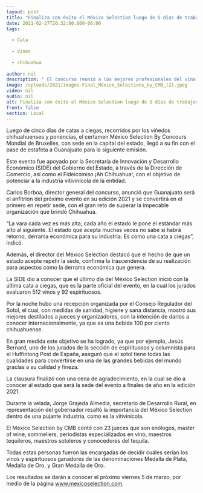 ```yaml
---
layout: post
title: "Finaliza con éxito el México Selection luego de 5 días de trabajos"
date: 2021-02-27T20:32:00.000-06:00
tags:
  
  - Cata
  
  - Vinos
  
  - chihuahua
  
author: nil
description: " El concurso reunió a los mejores profesionales del vino, para catar una muestra de más de 500 etiquetas y 92 espirituosos, y otorgarles distintivos de calidad; los ganadores se publicarán el próximo 5 de marzo"
image: /uploads/2021/images-Final_México_Selections_by_CMB_(2).jpeg
video: nil
audio: nil
alt: Finaliza con éxito el México Selection luego de 5 días de trabajos
front: false
section: Local
---
```


Luego de cinco días de catas a ciegas, recorridos por los viñedos chihuahuenses y ponencias, el certamen México Selection By Concours Mondial de Bruxelles, con sede en la capital del estado, llegó a su fin con el pase de estafeta a Guanajuato para la siguiente emisión.

Este evento fue apoyado por la Secretaría de Innovación y Desarrollo Económico (SIDE) del Gobierno del Estado, a través de la Dirección de Comercio, así como el Fideicomiso ¡Ah Chihuahua!, con el objetivo de potenciar a la industria vitivinícola de la entidad.

Carlos Borboa, director general del concurso, anunció que Guanajuato será el anfitrión del próximo evento en su edición 2021 y se convertirá en el primero en repetir sede, con el gran reto de superar la impecable organización que brindó Chihuahua.

“La vara cada vez es más alta, cada año el estado le pone el estándar más alto al siguiente. El estado que acepta muchas veces no sabe si habrá retorno, derrama económica para su industria. Es como una cata a ciegas”, indicó.

Además, el director del México Selection destacó que el hecho de que un estado acepte repetir la sede, confirma la trascendencia de su realización para aspectos como la derrama económica que genera.

La SIDE dio a conocer que el último día del México Selection inició con la última cata a ciegas, que es la parte oficial del evento, en la cual los jurados evaluaron 512 vinos y 92 espirituosos.

Por la noche hubo una recepción organizada por el Consejo Regulador del Sotol, el cual, con medidas de sanidad, higiene y sana distancia, mostró sus mejores destilados a jueces y organizadores, con la intención de darlos a conocer internacionalmente, ya que es una bebida 100 por ciento chihuahuense.

En gran medida este objetivo se ha logrado, ya que por ejemplo, Jesús Bernard, uno de los jurados de la sección de espirituosos y columnista para el Huffintong Post de España, aseguró que el sotol tiene todas las cualidades para convertirse en una de las grandes bebidas del mundo gracias a su calidad y fineza.

La clausura finalizó con una cena de agradecimiento, en la cual se dio a conocer al estado que será la sede del evento a finales de año en la edición 2021.

Durante la velada, Jorge Grajeda Almedia, secretario de Desarrollo Rural, en representación del gobernador resaltó la importancia del México Selection dentro de una pujante industria, como es la vitivinícola.

El México Selection by CMB contó con 23 jueces que son enólogos, master of wine, sommeliers, periodistas especializados en vino, maestros tequileros, maestros sotoleros y conocedores del tequila.

Todas estas personas fueron las encargadas de decidir cuáles serían los vinos y espirituosos ganadores de las denominaciones Medalla de Plata, Medalla de Oro, y Gran Medalla de Oro.

Los resultados se darán a conocer el próximo viernes 5 de marzo, por medio de la página www.mexicoselection.com.